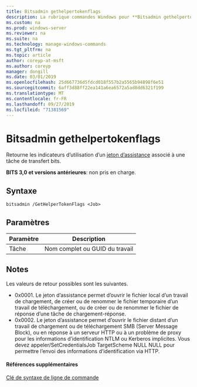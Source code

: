 ```yaml
---
title: Bitsadmin gethelpertokenflags
description: La rubrique commandes Windows pour **Bitsadmin gethelpertokenflags** -retourne les indicateurs d’utilisation d’un jeton d’assistance associé à une tâche de transfert bits.
ms.custom: na
ms.prod: windows-server
ms.reviewer: na
ms.suite: na
ms.technology: manage-windows-commands
ms.tgt_pltfrm: na
ms.topic: article
author: coreyp-at-msft
ms.author: coreyp
manager: dongill
ms.date: 03/01/2019
ms.openlocfilehash: 25d667736d5fdcd018f557b2a5565b94898f6e51
ms.sourcegitcommit: 6aff3d88ff22ea141a6ea6572a5ad8dd6321f199
ms.translationtype: MT
ms.contentlocale: fr-FR
ms.lasthandoff: 09/27/2019
ms.locfileid: "71381569"
---
```

# <a name="bitsadmin-gethelpertokenflags"></a>Bitsadmin gethelpertokenflags

Retourne les indicateurs d’utilisation d’un [jeton d’assistance](/windows/desktop/bits/helper-tokens-for-bits-transfer-jobs) associé à une tâche de transfert bits.

**BITS 3,0 et versions antérieures**: non pris en charge.

## <a name="syntax"></a>Syntaxe

```
bitsadmin /GetHelperTokenFlags <Job>
```

## <a name="parameters"></a>Paramètres

|Paramètre|Description|
|---------|-----------|
|Tâche|Nom complet ou GUID du travail|

## <a name="remarks"></a>Notes

Les valeurs de retour possibles sont les suivantes.

- 0x0001. Le jeton d’assistance permet d’ouvrir le fichier local d’un travail de chargement, de créer ou de renommer le fichier temporaire d’un travail de téléchargement, ou de créer ou de renommer le fichier de réponse d’une tâche de chargement-réponse.
- 0x0002. Le jeton d’assistance permet d’ouvrir le fichier distant d’un travail de chargement ou de téléchargement SMB (Server Message Block), ou en réponse à un serveur HTTP ou à un problème de proxy pour les informations d’identification NTLM ou Kerberos implicites. Vous devez appeler/SetCredentialsJob TargetScheme NULL NULL pour permettre l’envoi des informations d’identification via HTTP.

#### <a name="additional-references"></a>Références supplémentaires

[Clé de syntaxe de ligne de commande](command-line-syntax-key.md)
